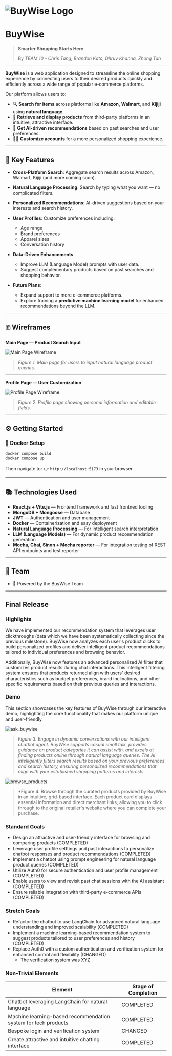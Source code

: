 # ![BuyWise Logo](https://i.imgur.com/dT2YmiJ.png)

# **BuyWise**

> **Smarter Shopping Starts Here.**
>
> By *TEAM 10 - Chris Tang, Brandon Kato, Dhruv Khanna, Zhong Tan*

---

**BuyWise** is a web application designed to streamline the online shopping experience by connecting users to their desired products quickly and efficiently across a wide range of popular e-commerce platforms.

Our platform allows users to:

* 🔍 **Search for items** across platforms like **Amazon**, **Walmart**, and **Kijiji** using **natural language**.
* 🛒 **Retrieve and display products** from third-party platforms in an intuitive, attractive interface.
* 🤖 **Get AI-driven recommendations** based on past searches and user preferences.
* 🧑‍💻 **Customize accounts** for a more personalized shopping experience.

---

## 🚀 **Key Features**

* **Cross-Platform Search**: Aggregate search results across Amazon, Walmart, Kijiji (and more coming soon).
* **Natural Language Processing**: Search by typing what you want — no complicated filters.
* **Personalized Recommendations**: AI-driven suggestions based on your interests and search history.
* **User Profiles**: Customize preferences including:

  * Age range
  * Brand preferences
  * Apparel sizes
  * Conversation history
* **Data-Driven Enhancements**:

  * Improve LLM (Language Model) prompts with user data.
  * Suggest complementary products based on past searches and shopping behavior.
* **Future Plans**:

  * Expand support to more e-commerce platforms.
  * Explore training a **predictive machine learning model** for enhanced recommendations beyond the LLM.

---

## 🗈️ **Wireframes**

**Main Page — Product Search Input**

![Main Page Wireframe](wireframe_prompt.png)

> *Figure 1. Main page for users to input natural language product queries.*

---

**Profile Page — User Customization**

![Profile Page Wireframe](wireframe_profile.png)

> *Figure 2. Profile page showing personal information and editable fields.*

---

## ⚙️ **Getting Started**

### 🐳 Docker Setup

```bash
docker compose build
docker compose up
```

Then navigate to:
👉 `http://localhost:5173` in your browser.

---

## 📚 **Technologies Used**

* **React.js + Vite.js** — Frontend framework and fast frontned tooling
* **MongoDB + Mongoose** — Database
* **JWT** — Authentication and user management
* **Docker** — Containerization and easy deployment
* **Natural Language Processing** — For intelligent search interpretation
* **LLM (Language Models)** — For dynamic product recommendation generation
* **Mocha, Chai, Sinon + Mocha reporter** — For integration testing of REST API endpoints and test reporter

---

## 👥 **Team**

* 🚀 Powered by the BuyWise Team

---

## **Final Release**

### **Highlights**

We have implemented our recommendation system that leverages user clickthroughs (data which we have been systematically collecting since the previous milestone). BuyWise now analyzes each user's product clicks to build personalized profiles and deliver intelligent product recommendations tailored to individual preferences and browsing behavior.

Additionally, BuyWise now features an advanced personalized AI filter that customizes product results during chat interactions. This intelligent filtering system ensures that products returned align with users' desired characteristics such as budget preferences, brand inclinations, and other specific requirements based on their previous queries and interactions.

### **Demo**

This section showcases the key features of BuyWise through our interactive demo, highlighting the core functionality that makes our platform unique and user-friendly.

![ask_buywise](demo_pics/ask_buywise.png)

> *Figure 3. Engage in dynamic conversations with our intelligent chatbot agent. BuyWise supports casual small talk, provides guidance on product categories it can assist with, and excels at finding products online through natural language queries. The AI intelligently filters search results based on your previous preferences and search history, ensuring personalized recommendations that align with your established shopping patterns and interests.*

![browse_products](demo_pics/browse_products.png)

> *Figure 4. Browse through the curated products provided by BuyWise in an intuitive, grid-based interface. Each product card displays essential information and direct merchant links, allowing you to click through to the original retailer's website where you can complete your purchase.

### **Standard Goals**

- Design an attractive and user-friendly interface for browsing and comparing products (COMPLETED)
-  Leverage user profile setttings and past interactions to personalize chatbot responses and product recommendations (COMPLETED)
- Implement a chatbot using prompt engineering for natural language product queries (COMPLETED)
- Utilize Auth0 for secure authentication and user profile management (COMPLETED)
- Enable users to view and revisit past chat sessions with the AI assistant (COMPLETED)
- Ensure reliable integration with third-party e-commerce APIs (COMPLETED)

### **Stretch Goals**

- Refactor the chatbot to use LangChain for advanced natural language understanding and improved scalability (COMPLETED)
- Implement a machine learning-based recommendation system to suggest products tailored to user preferences and history (COMPLETED)
- Replace Auth0 with a custom authentication and verification system for enhanced control and flexibility (CHANGED)
  - The verification system was XYZ

### **Non-Trivial Elements**

| Element                                      | Stage of Completion   |
|----------------------------------------------------------|----------------------|
| Chatbot leveraging LangChain for natural language         | COMPLETED            |
| Machine learning-based recommendation system for tech products              | COMPLETED       |
| Bespoke login and verification system                    | CHANGED           |
| Create attractive and intuitive chatting interface                 | COMPLETED            |
